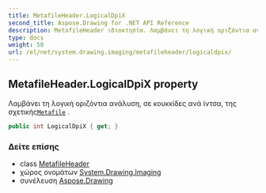 ```yaml
---
title: MetafileHeader.LogicalDpiX
second_title: Aspose.Drawing for .NET API Reference
description: MetafileHeader ιδιοκτησία. Λαμβάνει τη λογική οριζόντια ανάλυση σε κουκκίδες ανά ίντσα της σχετικήςMetafile .
type: docs
weight: 50
url: /el/net/system.drawing.imaging/metafileheader/logicaldpix/
---
```

## MetafileHeader.LogicalDpiX property

Λαμβάνει τη λογική οριζόντια ανάλυση, σε κουκκίδες ανά ίντσα, της σχετικής[`Metafile`](../../metafile/) .

```csharp
public int LogicalDpiX { get; }
```

### Δείτε επίσης

* class [MetafileHeader](../)
* χώρος ονομάτων [System.Drawing.Imaging](../../metafileheader/)
* συνέλευση [Aspose.Drawing](../../../)


